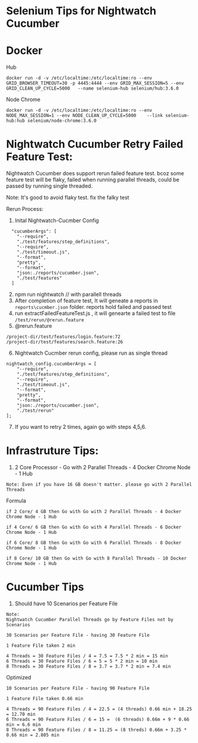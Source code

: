 # Selenium Tips for Nightwatch Cucumber

# Docker

Hub
```
docker run -d -v /etc/localtime:/etc/localtime:ro --env GRID_BROWSER_TIMEOUT=30 -p 4445:4444 --env GRID_MAX_SESSION=5 --env GRID_CLEAN_UP_CYCLE=5000   --name selenium-hub selenium/hub:3.6.0
```
Node Chrome
```
docker run -d -v /etc/localtime:/etc/localtime:ro --env NODE_MAX_SESSION=1 --env NODE_CLEAN_UP_CYCLE=5000    --link selenium-hub:hub selenium/node-chrome:3.6.0
```
# Nightwatch Cucumber Retry Failed Feature Test:
Nightwatch Cucumber does support rerun failed feature test. bcoz some feature test will be flaky, failed when running parallel threads, could be passed by running single threaded.

Note: It's good to avoid flaky test. fix the falky test

Rerun Process:
1. Inital Nightwatch-Cucmber Config
```
  "cucumberArgs": [
    "--require",
    "./test/features/step_definitions",
    "--require",
    "./test/timeout.js",
    "--format",
    "pretty",
    "--format",
    "json:./reports/cucumber.json",
    "./test/features"
  ]
```
2. npm run nightwatch // with parallell threads
3. After completion of feature test, It will geneate a reports in ``reports\cucmber.json`` folder. reports hold failed and passed test
4. run extractFailedFeatureTest.js , it will genearte a failed test to file ``/test/rerun/@rerun.feature``
5. @rerun.feature
```
/project-dir/test/features/login.feature:72
/project-dir/test/features/search.feature:26
```
6. Nightwatch Cucmber rerun config, please run as single thread
```
nightwatch_config.cucumberArgs = [
	"--require",
	"./test/features/step_definitions",
	"--require",
	"./test/timeout.js",
	"--format",
	"pretty",
	"--format",
	"json:./reports/cucumber.json",
	"./test/rerun"
];
```
7. If you want to retry 2 times, again go with steps 4,5,6.

# Infrastruture Tips:

1. 2 Core Processor - Go with 2 Parallel Threads - 4 Docker Chrome Node - 1 Hub
```
Note: Even if you have 16 GB doesn't matter. please go with 2 Parallel Threads
```
Formula
```
if 2 Core/ 4 GB then Go with Go with 2 Parallel Threads - 4 Docker Chrome Node - 1 Hub

if 4 Core/ 6 GB then Go with Go with 4 Parallel Threads - 6 Docker Chrome Node - 1 Hub

if 6 Core/ 8 GB then Go with Go with 6 Parallel Threads - 8 Docker Chrome Node - 1 Hub

if 8 Core/ 10 GB then Go with Go with 8 Parallel Threads - 10 Docker Chrome Node - 1 Hub
```

# Cucumber Tips

1.  Should have 10 Scenarios per Feature File
```
Note:
Nightwatch Cucumber Parallel Threads go by Feature Files not by Scenarios
```

```
30 Scenarios per Feature File - having 30 Feature File

1 Feature File taken 2 min

4 Threads = 30 Feature Files / 4 = 7.5 = 7.5 * 2 min = 15 min
6 Threads = 30 Feature Files / 6 = 5 = 5 * 2 min = 10 min
8 Threads = 30 Feature Files / 8 = 3.7 = 3.7 * 2 min = 7.4 min
```
Optimized
```
10 Scenarios per Feature File - having 90 Feature File

1 Feature File taken 0.66 min

4 Threads = 90 Feature Files / 4 = 22.5 = (4 threads) 0.66 min + 18.25 = 12.70 min
6 Threads = 90 Feature Files / 6 = 15 =  (6 threads) 0.66m + 9 * 0.66 min = 6.6 min
8 Threads = 90 Feature Files / 8 = 11.25 = (8 threds) 0.66m + 3.25 * 0.66 min = 2.805 min
```



